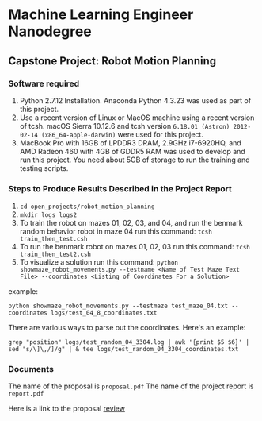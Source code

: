 # Machine Learning Engineer Nanodegree
## Capstone Project: Robot Motion Planning

<!--
**Note**

The Capstone is a two-staged project. The first is the proposal component, where you can receive valuable feedback about your project idea, design, and proposed solution. This must be completed prior to your implementation and submitting for the capstone project. 

You can find the [capstone proposal rubric here](https://review.udacity.com/#!/rubrics/410/view), and the [capstone project rubric here](https://review.udacity.com/#!/rubrics/108/view). Please ensure that you are following directions correctly when submitting these two stages which encapsulate your capstone.

You will find an `open_projects` folder in these files. This will be where pre-curated capstone projects are available, should you choose to work on a project already partially designed for you. 

Please email [machine-support@udacity.com](mailto:machine-support@udacity.com) if you have any questions.
-->


### Software required

1. Python 2.7.12 Installation. Anaconda Python 4.3.23 was used as part of this project.
1. Use a recent version of Linux or MacOS machine using a recent version of tcsh. macOS Sierra 10.12.6 and tcsh version `6.18.01 (Astron) 2012-02-14 (x86_64-apple-darwin)` were used for this project.
1. MacBook Pro with 16GB of LPDDR3 DRAM, 2.9GHz i7-6920HQ, and AMD Radeon 460 with 4GB of GDDR5 RAM was used to develop and run this project. You need about 5GB of storage to run the training and testing scripts.

### Steps to Produce Results Described in the Project Report

1. `cd open_projects/robot_motion_planning`
1. `mkdir logs logs2`
1. To train the robot on mazes 01, 02, 03, and 04, and run the benmark random behavior robot in maze 04 run this command: `tcsh train_then_test.csh`
1. To run the benmark robot on mazes 01, 02, 03 run this command: `tcsh train_then_test2.csh`
1. To visualize a solution run this command: `python showmaze_robot_movements.py --testname <Name of Test Maze Text File> --coordinates <Listing of Coordinates For a Solution>`

example:

`python showmaze_robot_movements.py --testmaze test_maze_04.txt --coordinates logs/test_04_8_coordinates.txt`

There are various ways to parse out the coordinates. Here's an example:

`grep "position" logs/test_random_04_3304.log | awk '{print $5 $6}' | sed "s/\]\,/]/g" | & tee logs/test_random_04_3304_coordinates.txt`

### Documents

The name of the proposal is `proposal.pdf`
The name of the project report is `report.pdf`

Here is a link to the proposal [review] 


[review]: https://review.udacity.com/?utm_medium=email&utm_campaign=reviewsapp-submission-reviewed&utm_source=blueshift&utm_content=reviewsapp-submission-reviewed&bsft_clkid=b4c73447-ebe3-409f-a156-d3b4c91f6405&bsft_uid=0072092b-be5a-4c0a-a91a-06edfca359ff&bsft_mid=4ef10896-f393-4b4a-b79d-b13aa0419d48&bsft_eid=6f154690-7543-4582-9be7-e397af208dbd&bsft_txnid=7c8904bf-de20-40ad-9eb1-e79284f1f3b5#!/reviews/704766

